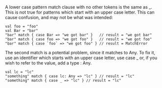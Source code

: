 A lower case pattern match clause with no other tokens is the same as _.
This is not true for patterns which start with an upper case letter. This can cause confusion, and may not be what was intended:

    val foo = "foo"
    val Bar = "bar"
    "bar" match { case Bar => "we got bar" }   // result = "we got bar"
    "bar" match { case foo => "we got foo" }   // result = "we got foo"
    "bar" match { case `foo` => "we got foo" } // result = MatchError

The second match is a potential problem, since it matches to Any.
To fix it, use an identifier which starts with an upper case letter, use case _ or, if you wish to refer to the value, add a type : Any.

    val lc = "lc"
    "something" match { case lc: Any => "lc" } // result = "lc"
    "something" match { case _ => "lc" } // result = "lc"

